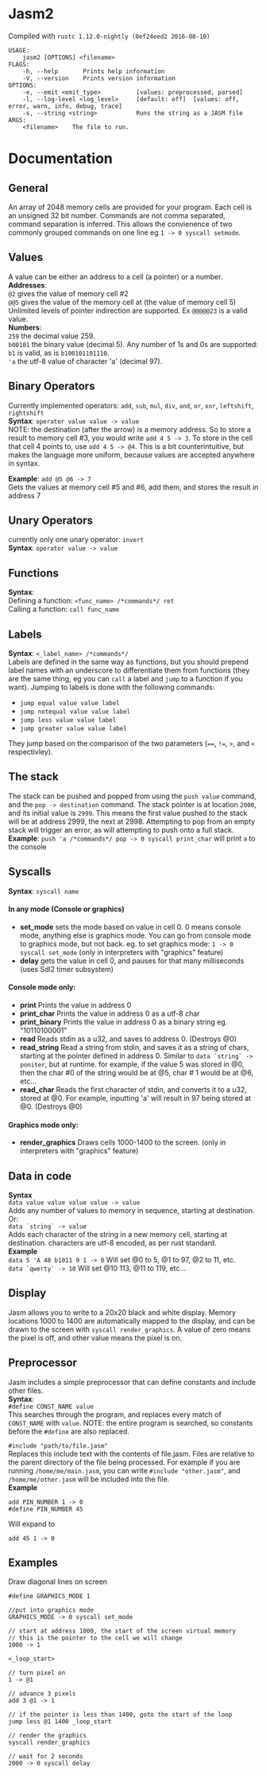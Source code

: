 # Jasm2
Compiled with `rustc 1.12.0-nightly (0ef24eed2 2016-08-10)`

```
USAGE:
    jasm2 [OPTIONS] <filename>
FLAGS:
    -h, --help       Prints help information
    -V, --version    Prints version information
OPTIONS:
    -e, --emit <emit_type>          [values: preprocessed, parsed]
    -l, --log-level <log_level>     [default: off]  [values: off, error, warn, info, debug, trace]
    -s, --string <string>           Runs the string as a JASM file                 
ARGS:
    <filename>    The file to run.
```

# Documentation
## General
An array of 2048 memory cells are provided for your program. Each cell is an unsigned 32 bit number. Commands are not comma separated, command separation is inferred. This allows the convienence of two commonly grouped commands on one line eg `1 -> 0 syscall setmode`. 
## Values
A value can be either an address to a cell (a pointer) or a number.  
**Addresses**:  
`@2` gives the value of memory cell #2  
`@@5` gives the value of the memory cell at (the value of memory cell 5)  
Unlimited levels of pointer indirection are supported. Ex `@@@@@23` is a valid value.  
**Numbers**:  
`259` the decimal value 259.  
`b00101` the binary value (decimal 5). Any number of 1s and 0s are supported: `b1` is valid, as is `b100101101110`.  
`'a` the utf-8 value of character 'a' (decimal 97).

## Binary Operators
Currently implemented operators: `add`, `sub`, `mul`, `div`, `and`, `or`, `xor`, `leftshift`, `rightshift`  
**Syntax**: `operator value value -> value`  
NOTE: the destination (after the arrow) is a memory address. So to store a result to memory cell #3, you would write `add 4 5 -> 3`. To store in the cell that cell 4 points to, use `add 4 5 -> @4`. This is a bit counterintuitive, but makes the language more uniform, because values are accepted anywhere in syntax.

**Example**: `add @5 @6 -> 7`  
Gets the values at memory cell #5 and #6, add them, and stores the result in address 7

## Unary Operators
currently only one unary operator: `invert`  
**Syntax**: `operator value -> value`

## Functions
**Syntax**:  
Defining a function: `<func_name> /*commands*/ ret`  
Calling a function: `call func_name`

## Labels
**Syntax**: `<_label_name> /*commands*/`  
Labels are defined in the same way as functions, but you should prepend label names with an underscore to differentiate them from functions (they are the same thing, eg you can `call` a label and `jump` to a function if you want). Jumping to labels is done with the following commands:

- `jump equal value value label`
- `jump notequal value value label`
- `jump less value value label`
- `jump greater value value label`

They jump based on the comparison of the two parameters (`==`, `!=`, `>`, and `<` respectivley).

## The stack
The stack can be pushed and popped from using the `push value` command, and the `pop -> destination` command. The stack pointer is at location `2000`, and its initial value is `2999`. This means the first value pushed to the stack will be at address 2999, the next at 2998. Attempting to pop from an empty stack will trigger an error, as will attempting to push onto a full stack.  
**Example**: `push 'a /*commands*/ pop -> 0 syscall print_char` will print `a` to the console

## Syscalls
**Syntax**: `syscall name`

#### In any mode (Console or graphics)

- **set_mode** 
sets the mode based on value in cell 0. 0 means console mode, anything else is graphics mode. You can go from console mode to graphics mode, but not back. eg. to set graphics mode: `1 -> 0 syscall set_mode` (only in interpreters with "graphics" feature)
- **delay**
gets the value in cell 0, and pauses for that many milliseconds (uses Sdl2 timer subsystem)

#### Console mode only:

- **print**
Prints the value in address 0
- **print_char**
Prints the value in address 0 as a utf-8 char
- **print_binary**
Prints the value in address 0 as a binary string eg. "10110100001"
- **read**
Reads stdin as a u32, and saves to address 0. (Destroys @0)
- **read_string**
Read a string from stdin, and saves it as a string of chars, starting at the pointer defined in address 0. Similar to ```data `string` -> poniter```, but at runtime. for example, if the value 5 was stored in @0, then the char #0 of the string would be at @5, char # 1 would be at @6, etc...
- **read_char**
Reads the first character of stdin, and converts it to a u32, stored at @0. For example, inputting 'a' will result in 97 being stored at @0. (Destroys @0)

#### Graphics mode only:
- **render_graphics**
Draws cells 1000-1400 to the screen. (only in interpreters with "graphics" feature)


## Data in code
**Syntax**  
`data value value value value -> value`  
Adds any number of values to memory in sequence, starting at destination. Or:  
``data `string` -> value``  
Adds each character of the string in a new memory cell, starting at destination. characters are utf-8 encoded, as per rust standard.  
**Example**  
`data 5 'A 48 b1011 9 1 -> 0` Will set @0 to 5, @1 to 97, @2 to 11, etc.  
``data `qwerty` -> 10`` Will set @10 113, @11 to 119, etc...


## Display
Jasm allows you to write to a 20x20 black and white display. Memory locations 1000 to 1400 are automatically mapped to the display, and can be drawn to the screen with `syscall render_graphics`. A value of zero means the pixel is off, and other value means the pixel is on.

## Preprocessor
Jasm includes a simple preprocessor that can define constants and include other files.  
**Syntax**:  
`#define CONST_NAME value`  
This searches through the program, and replaces every match of `CONST_NAME` with `value`. NOTE: the entire program is searched, so constants before the `#define` are also replaced. 

`#include "path/to/file.jasm"`  
Replaces this include text with the contents of file.jasm. Files are relative to the parent directory of the file being processed. For example if you are running `/home/me/main.jasm`, you can write `#include "other.jasm"`, and `/home/me/other.jasm` will be included into the file.  
**Example**
```
add PIN_NUMBER 1 -> 0
#define PIN_NUMBER 45
```
Will expand to
```
add 45 1 -> 0
```

## Examples

Draw diagonal lines on screen
```
#define GRAPHICS_MODE 1

//put into graphics mode
GRAPHICS_MODE -> 0 syscall set_mode

// start at address 1000, the start of the screen virtual memory
// this is the pointer to the cell we will change
1000 -> 1

<_loop_start>

// turn pixel on
1 -> @1

// advance 3 pixels
add 3 @1 -> 1

// if the pointer is less than 1400, goto the start of the loop
jump less @1 1400 _loop_start

// render the graphics
syscall render_graphics

// wait for 2 seconds
2000 -> 0 syscall delay
```